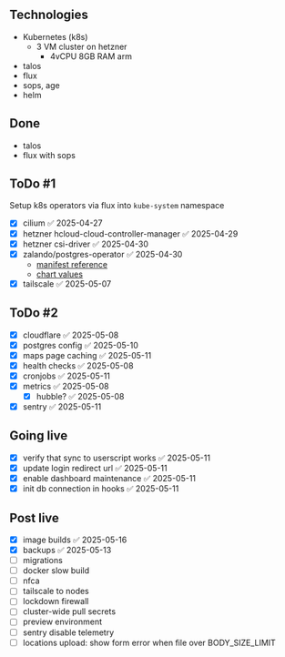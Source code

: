 ## Technologies
- Kubernetes (k8s)
  - 3 VM cluster on hetzner
    - 4vCPU 8GB RAM arm
- talos
- flux
- sops, age
- helm

## Done
- talos
- flux with sops

## ToDo #1
Setup k8s operators via flux into `kube-system` namespace
- [x] cilium ✅ 2025-04-27
- [x] hetzner hcloud-cloud-controller-manager ✅ 2025-04-29
- [x] hetzner csi-driver ✅ 2025-04-30
- [x] zalando/postgres-operator ✅ 2025-04-30
  - [manifest reference](https://github.com/zalando/postgres-operator/blob/master/docs/reference/cluster_manifest.md) 
  - [chart values](https://github.com/zalando/postgres-operator/blob/master/charts/postgres-operator/values.yaml)
- [x] tailscale ✅ 2025-05-07

## ToDo #2
- [x] cloudflare ✅ 2025-05-08
- [x] postgres config ✅ 2025-05-10
- [x] maps page caching ✅ 2025-05-11
- [x] health checks ✅ 2025-05-08
- [x] cronjobs ✅ 2025-05-11
- [x] metrics ✅ 2025-05-08
	- [x] hubble? ✅ 2025-05-08
- [x] sentry ✅ 2025-05-11

## Going live
- [x] verify that sync to userscript works ✅ 2025-05-11
- [x] update login redirect url ✅ 2025-05-11
- [x] enable dashboard maintenance ✅ 2025-05-11
- [x] init db connection in hooks ✅ 2025-05-11

## Post live
- [x] image builds ✅ 2025-05-16
- [x] backups ✅ 2025-05-13
- [ ] migrations
- [ ] docker slow build
- [ ] nfca
- [ ] tailscale to nodes
- [ ] lockdown firewall
- [ ] cluster-wide pull secrets
- [ ] preview environment
- [ ] sentry disable telemetry
- [ ] locations upload: show form error when file over BODY_SIZE_LIMIT
